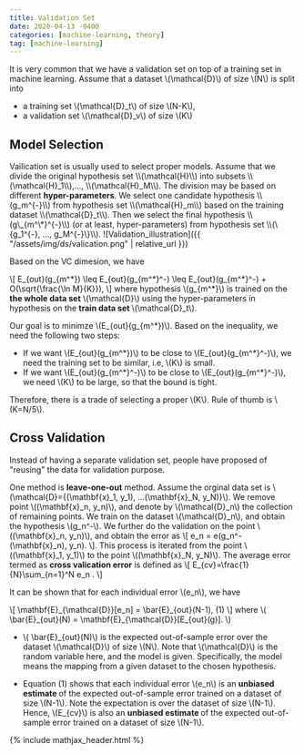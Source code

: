 ```yaml
---
title: Validation Set
date: 2020-04-13 -0400
categories: [machine-learning, theory]
tag: [machine-learning]
---
```




It is very common that we have a validation set on top of
a training set in machine learning. Assume that a dataset
\\(\mathcal{D}\\)  of size \\(N\\) is split into
* a training set \\(\mathcal{D}_t\\) of size \\(N-K\\),
* a validation set \\(\mathcal{D}_v\\) of size \\(K\\)


<h2> Model Selection </h2>
Vailication set is usually used to select proper models. Assume that we divide the original hypothesis set \\(\mathcal{H}\\) into subsets \\(\mathcal{H}_1\\),..., \\(\mathcal{H}_M\\). The division may be based on different <strong>hyper-parameters</strong>. We select one candidate hypothesis \\(g_m^{-}\\) from hypothesis set \\(\mathcal{H}_m\\) based on the training dataset \\(\mathcal{D}_t\\). Then we select the final hypothesis \\(g\_{m^\*}^{-}\\) (or at least, hyper-parameters) from hypothesis set \\(\{g_1^{-}, ..., g_M^{-}\}\\).
![Validation_illustration]({{ "/assets/img/ds/valication.png" | relative_url }})


Based on the VC dimesion, we have

\\[
E_{out}(g_{m^\*}) \leq E_{out}(g_{m^\*}^-) \leq E_{out}(g_{m^\*}^-) + O(\sqrt{\frac{\ln M}{K}}),
\\]
where hypothesis \\(g_{m^\*}\\) is trained on the <strong>the whole data set</strong> \\(\mathcal{D}\\) using the hyper-parameters in hypothesis on the <strong>train data set </strong> \\(\mathcal{D}_t\\).


Our goal is to minimze \\(E_{out}(g_{m^\*})\\). Based on the inequality, we need the following two steps:

* If we want \\(E_{out}(g_{m^\*})\\) to be close to \\(E_{out}(g_{m^\*}^-)\\), we need the training set to be similar, i.e, \\(K\\) is small.
* If we want \\(E_{out}(g_{m^\*}^-)\\) to be close to \\(E_{out}(g_{m^\*}^-)\\), we need \\(K\\) to be large, so that the bound is tight.


Therefore, there is a trade of selecting a proper \\(K\\). Rule of thumb is \\(K=N/5\\).


<h2> Cross Validation </h2>

Instead of having a separate validation set, people have proposed of "reusing" the data for validation purpose.

One method is <strong>leave-one-out</strong> method. Assume the orginal data set is \\(\mathcal{D}=\{(\mathbf{x}_1, y_1), ...(\mathbf{x}_N, y_N)\}\\). We remove point \\((\mathbf{x}_n, y_n)\\), and denote by \\(\mathcal{D}_n\\) the collection of remaining points. We train on the dataset \\(\mathcal{D}_n\\), and obtain the hypothesis \\(g_n^-\\). We further do the validation on the point \\((\mathbf{x}_n, y_n)\\), and obtain the error as
\\[
e_n = e(g_n^-(\mathbf{x}_n), y_n).
\\]. This process is iterated from the point \\((\mathbf{x}_1, y_1)\\) to the point \\((\mathbf{x}_N, y_N)\\). The average error termed as <strong> cross valication error</strong> is defined as
\\[
E\_\{cv\}=\frac{1}{N}\sum\_{n=1}^N e_n .
\\]


It can be shown that for each individual error \\(e_n\\), we have

\\[
\mathbf{E}\_{\mathcal{D}}[e\_n] = \bar{E}\_{out}(N-1),         (1)
\\]
where \\( \bar{E}\_{out}(N) = \mathbf{E}\_{\mathcal{D}}[E_{out}(g)]. \\)


* \\( \bar{E}\_{out}(N)\\) is the expected out-of-sample error over the dataset \\(\mathcal{D}\\) of size \\(N\\). Note that \\(\mathcal{D}\\) is the random variable here, and the model is given. Specifically, the model means the mapping from a given dataset to the chosen hypothesis.

* Equation (1) shows that each individual error \\(e_n\\) is an <strong>unbiased estimate </strong> of the expected out-of-sample error trained on a dataset of size \\(N-1\\). Note the expectation is over the dataset of size \\(N-1\\). Hence, \\(E_{cv}\\) is also an <strong> unbiased estimate </strong> of the expected out-of-sample error trained on a dataset of size \\(N-1\\).





{% include mathjax_header.html %}
